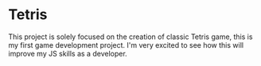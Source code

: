 # Tetris

This project is solely focused on the creation of classic Tetris game, this is my first game development project. I'm very excited to see how this will improve my JS skills as a developer.